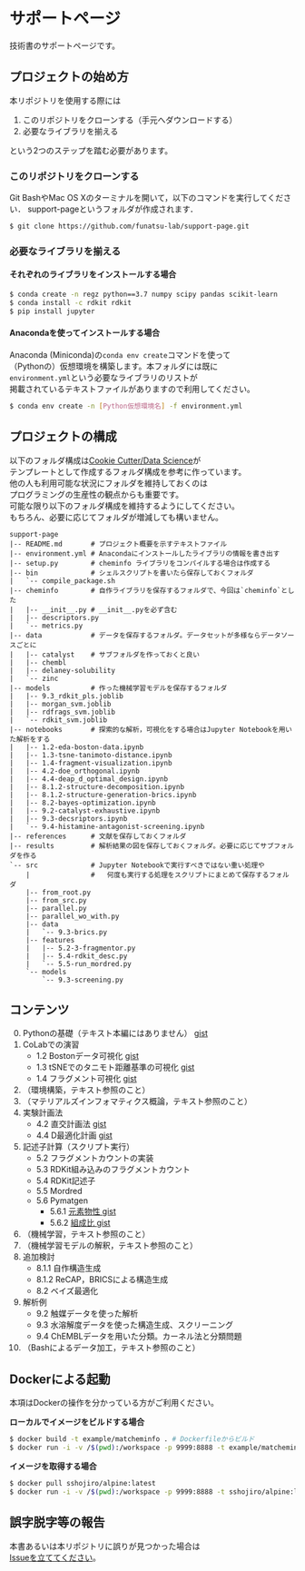 # サポートページ

技術書のサポートページです。

## プロジェクトの始め方

本リポジトリを使用する際には

1. このリポジトリをクローンする（手元へダウンロードする）
1. 必要なライブラリを揃える

という2つのステップを踏む必要があります。

### このリポジトリをクローンする

Git BashやMac OS Xのターミナルを開いて，以下のコマンドを実行してください．
support-pageというフォルダが作成されます．

```bash
$ git clone https://github.com/funatsu-lab/support-page.git
```

### 必要なライブラリを揃える

#### それぞれのライブラリをインストールする場合

```bash
$ conda create -n regz python==3.7 numpy scipy pandas scikit-learn
$ conda install -c rdkit rdkit
$ pip install jupyter
```

#### Anacondaを使ってインストールする場合

Anaconda (Miniconda)の`conda env create`コマンドを使って<br>
（Pythonの）仮想環境を構築します。本フォルダには既に<br>
`environment.yml`という必要なライブラリのリストが<br>
掲載されているテキストファイルがありますので利用してください。

```bash
$ conda env create -n [Python仮想環境名] -f environment.yml
```

## プロジェクトの構成

以下のフォルダ構成は[Cookie Cutter/Data Science](https://github.com/drivendata/cookiecutter-data-science)が<br>
テンプレートとして作成するフォルダ構成を参考に作っています。<br>
他の人も利用可能な状況にフォルダを維持しておくのは<br>
プログラミングの生産性の観点からも重要です。<br>
可能な限り以下のフォルダ構成を維持するようにしてください。<br>
もちろん、必要に応じてフォルダが増減しても構いません。

```
support-page
|-- README.md       # プロジェクト概要を示すテキストファイル
|-- environment.yml # Anacondaにインストールしたライブラリの情報を書き出す
|-- setup.py        # cheminfo ライブラリをコンパイルする場合は作成する
|-- bin             # シェルスクリプトを書いたら保存しておくフォルダ
|   `-- compile_package.sh
|-- cheminfo        # 自作ライブラリを保存するフォルダで、今回は`cheminfo`とした
|   |-- __init__.py # __init__.pyを必ず含む
|   |-- descriptors.py
|   `-- metrics.py
|-- data            # データを保存するフォルダ。データセットが多様ならデータソースごとに
|   |-- catalyst    # サブフォルダを作っておくと良い
|   |-- chembl
|   |-- delaney-solubility
|   `-- zinc
|-- models          # 作った機械学習モデルを保存するフォルダ
|   |-- 9.3_rdkit_pls.joblib
|   |-- morgan_svm.joblib
|   |-- rdfrags_svm.joblib
|   `-- rdkit_svm.joblib
|-- notebooks       # 探索的な解析，可視化をする場合はJupyter Notebookを用いた解析をする
|   |-- 1.2-eda-boston-data.ipynb
|   |-- 1.3-tsne-tanimoto-distance.ipynb
|   |-- 1.4-fragment-visualization.ipynb
|   |-- 4.2-doe_orthogonal.ipynb
|   |-- 4.4-deap_d_optimal_design.ipynb
|   |-- 8.1.2-structure-decomposition.ipynb
|   |-- 8.1.2-structure-generation-brics.ipynb
|   |-- 8.2-bayes-optimization.ipynb
|   |-- 9.2-catalyst-exhaustive.ipynb
|   |-- 9.3-decsriptors.ipynb
|   `-- 9.4-histamine-antagonist-screening.ipynb
|-- references      # 文献を保存しておくフォルダ
|-- results         # 解析結果の図を保存しておくフォルダ。必要に応じてサブフォルダを作る
`-- src             # Jupyter Notebookで実行すべきではない重い処理や
    |               #   何度も実行する処理をスクリプトにまとめて保存するフォルダ
    |-- from_root.py
    |-- from_src.py
    |-- parallel.py
    |-- parallel_wo_with.py
    |-- data
    |   `-- 9.3-brics.py
    |-- features
    |   |-- 5.2-3-fragmentor.py
    |   |-- 5.4-rdkit_desc.py
    |   `-- 5.5-run_mordred.py
    `-- models
        `-- 9.3-screening.py
```

## コンテンツ

0. Pythonの基礎（テキスト本編にはありません） [gist](https://nbviewer.jupyter.org/gist/sshojiro/e437645bb071bcb6c072f9cc6dbb11fa)
1. CoLabでの演習
    - 1.2 Bostonデータ可視化 [gist](https://nbviewer.jupyter.org/gist/sshojiro/d614503df0db630ac8194e381a7e5588)
    - 1.3 tSNEでのタニモト距離基準の可視化 [gist](https://nbviewer.jupyter.org/gist/sshojiro/01579415335916620109f5c45e69826e)
    - 1.4 フラグメント可視化 [gist](https://nbviewer.jupyter.org/gist/sshojiro/946737ed021eae99b08e6b2cd0b4cc12/1-4-fragment-visualization.ipynb)
2. （環境構築，テキスト参照のこと）
3. （マテリアルズインフォマティクス概論，テキスト参照のこと）
4. 実験計画法
    - 4.2 直交計画法 [gist](https://nbviewer.jupyter.org/gist/sshojiro/975bd4c31e32fde35ddae14987510fa5/4-2-doe_orthogonal.ipynb)
    - 4.4 D最適化計画 [gist](https://nbviewer.jupyter.org/gist/sshojiro/1806ea69ce0b190a38a516bc050d36a9)
5. 記述子計算（スクリプト実行）
    - 5.2 フラグメントカウントの実装
    - 5.3 RDKit組み込みのフラグメントカウント
    - 5.4 RDKit記述子
    - 5.5 Mordred
    - 5.6 Pymatgen
      - 5.6.1 [元素物性 gist](https://nbviewer.jupyter.org/gist/sshojiro/decde333f82748c7df668374b571e75c)
      - 5.6.2 [組成比 gist](https://nbviewer.jupyter.org/gist/sshojiro/2868de251878d3f52a2e6521b430a968)
6. （機械学習，テキスト参照のこと）
7. （機械学習モデルの解釈，テキスト参照のこと）
8. 追加検討
    - 8.1.1 自作構造生成
    - 8.1.2 ReCAP，BRICSによる構造生成
    - 8.2 ベイズ最適化
9. 解析例
    - 9.2 触媒データを使った解析
    - 9.3 水溶解度データを使った構造生成、スクリーニング
    - 9.4 ChEMBLデータを用いた分類。カーネル法と分類問題
10. （Bashによるデータ加工，テキスト参照のこと）

## Dockerによる起動

本項はDockerの操作を分かっている方がご利用ください。

**ローカルでイメージをビルドする場合**

```bash
$ docker build -t example/matcheminfo . # Dockerfileからビルド
$ docker run -i -v /$(pwd):/workspace -p 9999:8888 -t example/matcheminfo # 現在のフォルダとDockerコンテナ内を-vオプションで紐付ける（マウントする）
```

**イメージを取得する場合**

```bash 
$ docker pull sshojiro/alpine:latest
$ docker run -i -v /$(pwd):/workspace -p 9999:8888 -t sshojiro/alpine:latest # 現在のフォルダとDockerコンテナ内を-vオプションで紐付ける（マウントする）
```

## 誤字脱字等の報告

本書あるいは本リポジトリに誤りが見つかった場合は<br>
[Issueを立ててください](https://github.com/funatsu-lab/support-page/issues/new/choose)。

